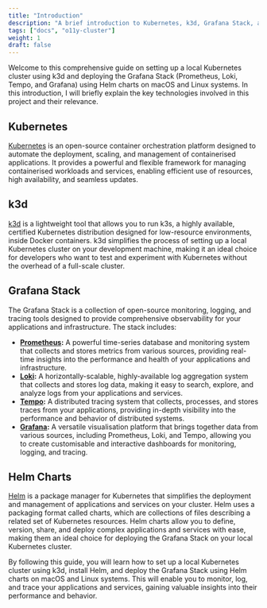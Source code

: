 ```yaml
---
title: "Introduction"
description: "A brief introduction to Kubernetes, k3d, Grafana Stack, and Helm charts, explaining their importance and relevance to the project."
tags: ["docs", "o11y-cluster"]
weight: 1
draft: false
---
```


Welcome to this comprehensive guide on setting up a local Kubernetes cluster using k3d and deploying the Grafana Stack (Prometheus, Loki, Tempo, and Grafana) using Helm charts on macOS and Linux systems. In this introduction, I will briefly explain the key technologies involved in this project and their relevance.

## Kubernetes
[Kubernetes](https://kubernetes.io/) is an open-source container orchestration platform designed to automate the deployment, scaling, and management of containerised applications. It provides a powerful and flexible framework for managing containerised workloads and services, enabling efficient use of resources, high availability, and seamless updates.

## k3d
[k3d](https://k3d.io/) is a lightweight tool that allows you to run k3s, a highly available, certified Kubernetes distribution designed for low-resource environments, inside Docker containers. k3d simplifies the process of setting up a local Kubernetes cluster on your development machine, making it an ideal choice for developers who want to test and experiment with Kubernetes without the overhead of a full-scale cluster.

## Grafana Stack
The Grafana Stack is a collection of open-source monitoring, logging, and tracing tools designed to provide comprehensive observability for your applications and infrastructure. The stack includes:

- **[Prometheus](https://prometheus.io/):** A powerful time-series database and monitoring system that collects and stores metrics from various sources, providing real-time insights into the performance and health of your applications and infrastructure.
- **[Loki](https://grafana.com/logs/):** A horizontally-scalable, highly-available log aggregation system that collects and stores log data, making it easy to search, explore, and analyze logs from your applications and services.
- **[Tempo](https://grafana.com/traces/):** A distributed tracing system that collects, processes, and stores traces from your applications, providing in-depth visibility into the performance and behavior of distributed systems.
- **[Grafana](https://grafana.com/grafana/):** A versatile visualisation platform that brings together data from various sources, including Prometheus, Loki, and Tempo, allowing you to create customisable and interactive dashboards for monitoring, logging, and tracing.

## Helm Charts
[Helm](https://helm.sh/) is a package manager for Kubernetes that simplifies the deployment and management of applications and services on your cluster. Helm uses a packaging format called charts, which are collections of files describing a related set of Kubernetes resources. Helm charts allow you to define, version, share, and deploy complex applications and services with ease, making them an ideal choice for deploying the Grafana Stack on your local Kubernetes cluster.

By following this guide, you will learn how to set up a local Kubernetes cluster using k3d, install Helm, and deploy the Grafana Stack using Helm charts on macOS and Linux systems. This will enable you to monitor, log, and trace your applications and services, gaining valuable insights into their performance and behavior.
